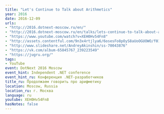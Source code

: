 ```yaml
---
title: "Let's Continue to Talk about Arithmetics"
year: 2016
date: 2016-12-09
urls:
- "http://2016.dotnext-moscow.ru/en/"
- "http://2016.dotnext-moscow.ru/en/talks/lets-continue-to-talk-about-arithmetics/"
- "https://www.youtube.com/watch?v=XEH0Hv54Fn8"
- "http://assets.contentful.com/9n3x4rtjlya6/6osesFo8pOyS8aUoOGUOWO/f0152328fc22be94f72231491ae586e7/Andrey_Akinshin_-_Lets_continue_to_talk_about_arithmetics.pdf"
- "http://www.slideshare.net/AndreyAkinshin/ss-70043876"
- "https://vk.com/album-65845767_239223549"
- "https://jugru.org/"
tags:
- YouTube
event: DotNext 2016 Moscow
event_hint: Independent .NET conference
event_hint_ru: Конференция .NET-разработчиков
title_ru: Продолжаем говорить про арифметику
location: Moscow, Russia
location_ru: г. Москва
language: ru
youtube: XEH0Hv54Fn8
hasNotes: false
---
```

